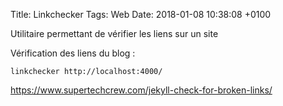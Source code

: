 Title:  Linkchecker
Tags: Web
Date:   2018-01-08 10:38:08 +0100


Utilitaire permettant de vérifier les liens sur un site

Vérification des liens du blog :

	linkchecker http://localhost:4000/

<https://www.supertechcrew.com/jekyll-check-for-broken-links/>
